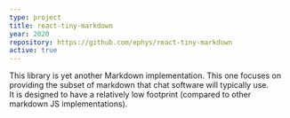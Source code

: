 ```yaml
---
type: project
title: react-tiny-markdown
year: 2020
repository: https://github.com/ephys/react-tiny-markdown
active: true
---
```


This library is yet another Markdown implementation. 
This one focuses on providing the subset of markdown that chat software will typically use.  
It is designed to have a relatively low footprint (compared to other markdown JS implementations).
